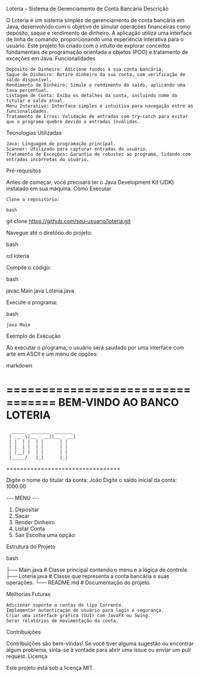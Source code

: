 Loteria - Sistema de Gerenciamento de Conta Bancária
Descrição

O Loteria é um sistema simples de gerenciamento de conta bancária em Java, desenvolvido com o objetivo de simular operações financeiras como depósito, saque e rendimento de dinheiro. A aplicação utiliza uma interface de linha de comando, proporcionando uma experiência interativa para o usuário. Este projeto foi criado com o intuito de explorar conceitos fundamentais de programação orientada a objetos (POO) e tratamento de exceções em Java.
Funcionalidades

    Depósito de Dinheiro: Adicione fundos à sua conta bancária.
    Saque de Dinheiro: Retire dinheiro da sua conta, com verificação de saldo disponível.
    Rendimento de Dinheiro: Simule o rendimento do saldo, aplicando uma taxa percentual.
    Listagem de Conta: Exiba os detalhes da conta, incluindo nome do titular e saldo atual.
    Menu Interativo: Interface simples e intuitiva para navegação entre as funcionalidades.
    Tratamento de Erros: Validação de entradas com try-catch para evitar que o programa quebre devido a entradas inválidas.

Tecnologias Utilizadas

    Java: Linguagem de programação principal.
    Scanner: Utilizado para capturar entradas do usuário.
    Tratamento de Exceções: Garantia de robustez ao programa, lidando com entradas incorretas do usuário.

Pré-requisitos

Antes de começar, você precisará ter o Java Development Kit (JDK) instalado em sua máquina.
Como Executar

    Clone o repositório:

    bash

git clone https://github.com/seu-usuario/loteria.git

Navegue até o diretório do projeto:

bash

cd loteria

Compile o código:

bash

javac Main.java Loteria.java

Execute o programa:

bash

    java Main

Exemplo de Execução

Ao executar o programa, o usuário será saudado por uma interface com arte em ASCII e um menu de opções:

markdown

=================================
   BEM-VINDO AO BANCO LOTERIA    
=================================
      _____  _______  _______    
     |  __ \|__   __||__   __|   
     | |  | |  | |      | |      
     | |  | |  | |      | |      
     | |__| |  | |      | |      
     |_____/   |_|      |_|      
=================================

Digite o nome do titular da conta: João
Digite o saldo inicial da conta: 1000.00

--- MENU ---
1. Depositar
2. Sacar
3. Render Dinheiro
4. Listar Conta
5. Sair
Escolha uma opção:

Estrutura do Projeto

bash

├── Main.java          # Classe principal contendo o menu e a lógica de controle.
├── Loteria.java       # Classe que representa a conta bancária e suas operações.
└── README.md          # Documentação do projeto.

Melhorias Futuras

    Adicionar suporte a contas do tipo Corrente.
    Implementar autenticação de usuário para login e segurança.
    Criar uma interface gráfica (GUI) com JavaFX ou Swing.
    Gerar relatórios de movimentação da conta.

Contribuições

Contribuições são bem-vindas! Se você tiver alguma sugestão ou encontrar algum problema, sinta-se à vontade para abrir uma issue ou enviar um pull request.
Licença

Este projeto está sob a licença MIT.
